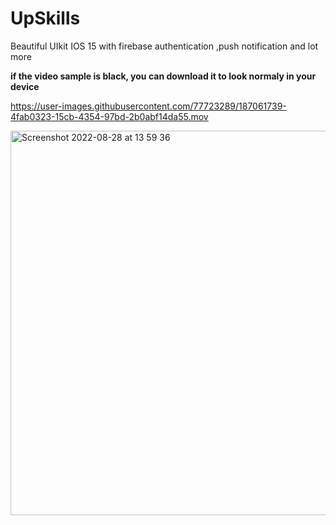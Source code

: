 # UpSkills
Beautiful UIkit  IOS 15 with firebase authentication ,push notification and lot more 

**if the video sample is black, you can download it to look normaly in your device**


https://user-images.githubusercontent.com/77723289/187061739-4fab0323-15cb-4354-97bd-2b0abf14da55.mov

<img width="615" alt="Screenshot 2022-08-28 at 13 59 36" src="https://user-images.githubusercontent.com/77723289/187061747-a46a8ab8-bfab-4d98-bf99-56ffe63faa9b.png">
